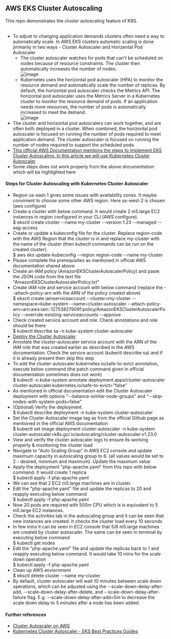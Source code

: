 ## AWS EKS Cluster Autoscaling
This repo demonstrates the cluster autoscaling feature of K8S. <br/><br/>
* To adjust to changing application demands clusters often need a way to automatically scale. In AWS EKS clusters automatic scaling is done primarily in two ways -  Cluster Autoscaler and Horizental Pod Autoscaler<br/>
  * The cluster autoscaler watches for pods that can't be scheduled on nodes because of resource constraints. The cluster then automatically increases the number of nodes. <br/>
    ![image](https://user-images.githubusercontent.com/92582005/202852434-dbf37c5a-e2a7-4783-b379-dbb693d729bd.png) <br/>
  * Kubernetes uses the horizontal pod autoscaler (HPA) to monitor the resource demand and automatically scale the number of replicas. By default, the horizontal pod autoscaler checks the Metrics API. The horizontal pod autoscaler uses the Metrics Server in a Kubernetes cluster to monitor the resource demand of pods. If an application needs more resources, the number of pods is automatically increased to meet the demand.<br/>
  ![image](https://user-images.githubusercontent.com/92582005/202852404-b34021e2-856d-440b-8e0c-eaaf0fc5322f.png) <br/>
* The cluster and horizontal pod autoscalers can work together, and are often both deployed in a cluster. When combined, the horizontal pod autoscaler is focused on running the number of pods required to meet application demand. The cluster autoscaler is focused on running the number of nodes required to support the scheduled pods. <br/>
* [This official AWS Documentation mentions the steps to implement EKS Cluster Autoscaling. In this article we will use Kubernetes Cluster Autoscaler](https://docs.aws.amazon.com/eks/latest/userguide/autoscaling.html) <br/>
* Some steps does not work properly from the above documentation which will be highlighted here <br/>
#### Steps for Cluster Autoscaling with Kubernetes Cluster Autoscaler <br/>
* Region us-east-1 gives some issues with availability zones. It maybe convinient to choose some other AWS region. Here us-west-2 is chosen (aws configure) <br/>
* Create a cluster with below command. It would create 2 m5.large EC2 instances in region configured in your CLI (AWS configure).<br/>
  $ eksctl create cluster --name my-cluster --version 1.23 --managed --asg-access <br/>
* Create or update a kubeconfig file for the cluster. Replace region-code with the AWS Region that the cluster is in and replace my-cluster with the name of the cluster (then kubectl commands can be run on the created cluster). <br/>
  $ aws eks update-kubeconfig --region region-code --name my-cluster <br/>
* Please complete the prerequisites as mentioned in official AWS documentation shared above. <br/>
* Create an IAM policy (AmazonEKSClusterAutoscalerPolicy) and paste the JSON code from the text file "AmazonEKSClusterAutoscalerPolicy.txt" <br/>
* Create IAM role and service account with below command (replace the --attach-policy-arn with the ARN of the policy created above)<br/>
  $ eksctl create iamserviceaccount --cluster=my-cluster --namespace=kube-system --name=cluster-autoscaler --attach-policy-arn=arn:aws:iam::127538279091:policy/AmazonEKSClusterAutoscalerPolicy --override-existing-serviceaccounts --approve <br/>
* Check created service account and role. Check annotations and role should be there <br/>
  $ kubectl describe sa -n kube-system cluster-autoscaler <br/>
* [Deploy the Cluster Autoscaler](https://docs.aws.amazon.com/eks/latest/userguide/autoscaling.html#Deploy%20the%20Cluster%20Autoscaler:~:text=for%20Linux%20Instances.-,Deploy%20the%20Cluster%20Autoscaler,-Complete%20the%20following)<br/>
* Annotate the cluster-autoscaler service account with the ARN of the IAM role that was created earlier as described in the AWS documentation. Check the service account  (kubectl describe sa) and if it is already present then skip this step <br/>
* To add the cluster-autoscaler.kubernetes.io/safe-to-evict annotation, execute below command (the patch command given in official documentation sometimes does not work)<br/>
  $ kubectl -n kube-system annotate deployment.apps/cluster-autoscaler cluster-autoscaler.kubernetes.io/safe-to-evict="false" <br/>
* As mentioned in official documentation edit the Cluster Autoscaler deployment with options "--balance-similar-node-groups" and "--skip-nodes-with-system-pods=false" <br/>
* (Optional) Verify the deployment.<br/>
  $ kubectl describe deployment -n kube-system cluster-autoscaler <br/>
* Set the Cluster Autoscaler image tag as from the official Github page as mentioned in the official AWS documentation <br/>
  $ kubectl set image deployment cluster-autoscaler -n kube-system cluster-autoscaler=k8s.gcr.io/autoscaling/cluster-autoscaler:v1.23.0 <br/>
* View and verify the cluster autoscaler logs to ensure its working properly & monitoring the cluster load  <br/>
* Navigate to "Auto Scaling Group" in AWS EC2 console and update maximum capacity in autoscaling group to 6. (all values would be set to 2 - desired, minimum and maximum). Update the maximum value <br/>
* Apply the deployment "php-apache.yaml" from this repo with below command. It would create 1 replica <br/>
  $ kubectl apply -f php-apache.yaml <br/>
* We can see that 2 EC2 m5.large machines are in cluster. <br/>
* Edit the "php-apache.yaml" file and update the replicas to 20 and reapply executing below command <br/>
  $ kubectl apply -f php-apache.yaml <br/> 
* Now 20 pods are required with 500m CPU which is is equivalent to 5 m5.large EC2 instances. <br/>
* Check the activities tab in the autoscaling group and it can be seen that new instances are created. It checks the cluster load every 10 seconds <br/>
* In few mins it can be seen in EC2 console that 5/6 m5.large machines are created by cluster autoscaler. The same can be seen in terminal by executing below command <br/>
  $ kubectl get nodes <br/>
* Edit the "php-apache.yaml" file and update the replicas back to 1 and reapply executing below command. It would take 10 mins for the scale down operation <br/>
  $ kubectl apply -f php-apache.yaml <br/> 
* Clean up AWS enviornment <br/>
  $ eksctl delete cluster --name my-cluster <br/>
* By default, cluster autoscaler will wait 10 minutes between scale down operations, which can be adjusted using the --scale-down-delay-after-add, --scale-down-delay-after-delete, and --scale-down-delay-after-failure flag. E.g. --scale-down-delay-after-add=5m to decrease the scale down delay to 5 minutes after a node has been added. <br/>

#### Further references <br/>
* [Cluster Autoscaler on AWS](https://github.com/kubernetes/autoscaler/blob/master/cluster-autoscaler/cloudprovider/aws/README.md)<br/>
* [Kubernetes Cluster Autoscaler - EKS Best Practices Guides](https://aws.github.io/aws-eks-best-practices/cluster-autoscaling/)<br/>
